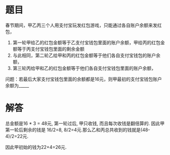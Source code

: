 # 题目

春节期间，甲乙丙三个人用支付宝玩发红包游戏，只能通过各自账户余额来发红包，

1. 第一轮甲给乙的红包金额等于乙支付宝钱包里面的账户余额，甲给丙的红包金额等于丙支付宝钱包里面的剩余金额
2. 与此相同，第二轮乙给甲和丙的红包金额等于他们各自支付宝钱包的账户余额，
3. 第三轮丙给甲和乙的红包金额等于他们各自支付宝钱包里面的账户余额，

问题：若最后大家支付宝钱包里面的余额都是16元，则甲最初的支付宝钱包账户余额为\_\_\_\_\_

# 解答

总金额是16 * 3 = 48元, 第一轮过后, 甲只收钱, 而且每次收钱是翻倍算的. 因此甲第一轮后剩余的钱是 16/2=8, 8/2=4元.那么乙和丙总共收到的钱就是(48-4)/2=22元.

因此甲初始的钱为22+4=26元.



